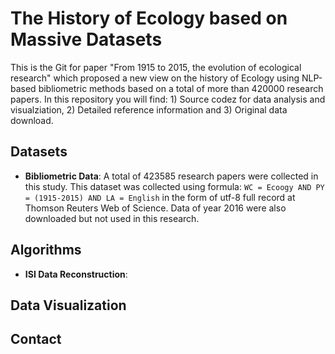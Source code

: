 # The History of Ecology based on Massive Datasets 
This is the Git for paper "From 1915 to 2015, the evolution of ecological research" which proposed a new view on the history of Ecology using NLP-based bibliometric methods based on a total of more than 420000 research papers. In this repository you will find: 1) Source codez for data analysis and visualziation, 2) Detailed reference information and 3) Original data download.

## Datasets
* **Bibliometric Data**: A total of 423585 research papers were collected in this study. This dataset was collected using formula: `WC = Ecoogy AND PY = (1915-2015) AND LA = English` in the form of utf-8 full record at Thomson Reuters Web of Science. Data of year 2016 were also downloaded but not used in this research.

## Algorithms
* **ISI Data Reconstruction**: 
## Data Visualization

## Contact
